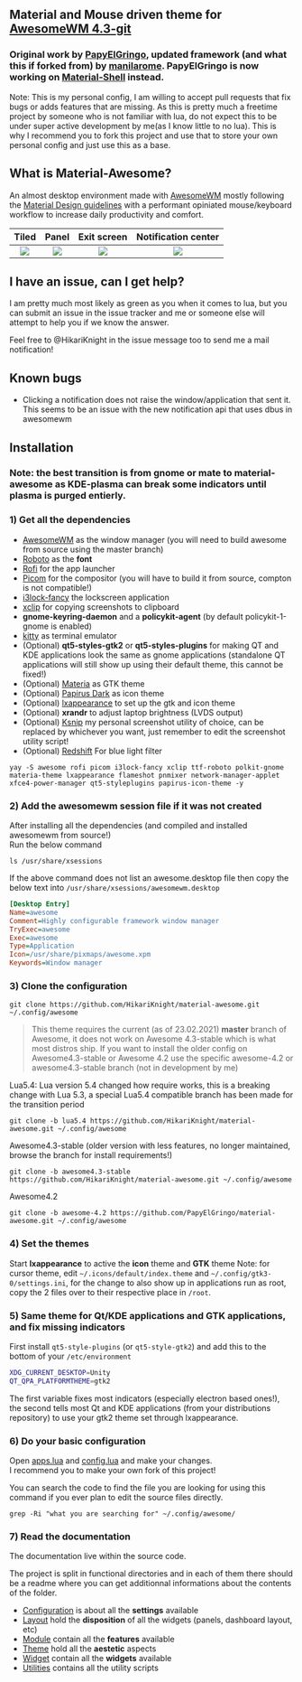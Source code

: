 ## Material and Mouse driven theme for [AwesomeWM 4.3-git](https://github.com/awesomeWM/awesome)

### Original work by [PapyElGringo](https://github.com/PapyElGringo), updated framework (and what this if forked from) by [manilarome](https://github.com/manilarome). PapyElGringo is now working on [Material-Shell](https://github.com/material-shell/material-shell) instead.


Note: This is my personal config, I am willing to accept pull requests that fix bugs or adds features that are missing. As this is pretty much a freetime project by someone who is not familiar with lua, do not expect this to be under super active development by me(as I know little to no lua).
This is why I recommend you to fork this project and use that to store your own personal config and just use this as a base.


## What is Material-Awesome?
An almost desktop environment made with [AwesomeWM](https://awesomewm.org/) mostly following the [Material Design guidelines](https://material.io) with a performant opiniated mouse/keyboard workflow to increase daily productivity and comfort.

| Tiled         | Panel         | Exit screen   | Notification center  |
|:-------------:|:-------------:|:-------------:|:--------------------:|
|![](https://i.imgur.com/35ssPBe.png)|![](https://i.imgur.com/BGzDsSO.png)|![](https://i.imgur.com/NEehdQL.png)|![](https://i.imgur.com/dUyI3dG.png)



## I have an issue, can I get help?
I am pretty much most likely as green as you when it comes to lua, but you can submit an issue in the issue tracker and me or someone else will attempt to help you if we know the answer.<br>

Feel free to @HikariKnight in the issue message too to send me a mail notification!


## Known bugs
* Clicking a notification does not raise the window/application that sent it.<br>
This seems to be an issue with the new notification api that uses dbus in awesomewm



## Installation
### Note: the best transition is from gnome or mate to material-awesome as KDE-plasma can break some indicators until plasma is purged entierly.

### 1) Get all the dependencies
- [AwesomeWM](https://github.com/awesomeWM/awesome) as the window manager (you will need to build awesome from source using the master branch)
- [Roboto](https://fonts.google.com/specimen/Roboto) as the **font**
- [Rofi](https://github.com/DaveDavenport/rofi) for the app launcher
- [Picom](https://github.com/yshui/picom) for the compositor (you will have to build it from source, compton is not compatible!)
- [i3lock-fancy](https://github.com/meskarune/i3lock-fancy) the lockscreen application
- [xclip](https://github.com/astrand/xclip) for copying screenshots to clipboard
- __gnome-keyring-daemon__ and a __policykit-agent__ (by default policykit-1-gnome is enabled)
- [kitty](https://github.com/kovidgoyal/kitty) as terminal emulator
- (Optional) __qt5-styles-gtk2__ or __qt5-styles-plugins__ for making QT and KDE applications look the same as gnome applications (standalone QT applications will still show up using their default theme, this cannot be fixed!)
- (Optional) [Materia](https://github.com/nana-4/materia-theme) as GTK theme
- (Optional) [Papirus Dark](https://github.com/PapirusDevelopmentTeam/papirus-icon-theme) as icon theme
- (Optional) [lxappearance](https://sourceforge.net/projects/lxde/files/LXAppearance/) to set up the gtk and icon theme
- (Optional) **xrandr** to adjust laptop brightness (LVDS output)
- (Optional) [Ksnip](https://github.com/ksnip/ksnip) my personal screenshot utility of choice, can be replaced by whichever you want, just remember to edit the screenshot utility script!
- (Optional) [Redshift](https://github.com/jonls/redshift) For blue light filter

```
yay -S awesome rofi picom i3lock-fancy xclip ttf-roboto polkit-gnome materia-theme lxappearance flameshot pnmixer network-manager-applet xfce4-power-manager qt5-styleplugins papirus-icon-theme -y
```

### 2) Add the awesomewm session file if it was not created
After installing all the dependencies (and compiled and installed awesomewm from source!)<br>
Run the below command
```
ls /usr/share/xsessions
```
If the above command does not list an awesome.desktop file then copy the below text into `/usr/share/xsessions/awesomewm.desktop`
```ini
[Desktop Entry]
Name=awesome
Comment=Highly configurable framework window manager
TryExec=awesome
Exec=awesome
Type=Application
Icon=/usr/share/pixmaps/awesome.xpm
Keywords=Window manager
```

### 3) Clone the configuration

```
git clone https://github.com/HikariKnight/material-awesome.git ~/.config/awesome
```

> This theme requires the current (as of 23.02.2021) **master** branch of Awesome, it does not work on Awesome 4.3-stable which is what most distros ship. If you want to install the older config on Awesome4.3-stable or Awesome 4.2 use the specific awesome-4.2 or awesome4.3-stable branch (not in development by me)


Lua5.4: Lua version 5.4 changed how require works, this is a breaking change with Lua 5.3, a special Lua5.4 compatible branch has been made for the transition period
```
git clone -b lua5.4 https://github.com/HikariKnight/material-awesome.git ~/.config/awesome
```

Awesome4.3-stable (older version with less features, no longer maintained, browse the branch for install requirements!)
```
git clone -b awesome4.3-stable https://github.com/HikariKnight/material-awesome.git ~/.config/awesome
```

Awesome4.2
```
git clone -b awesome-4.2 https://github.com/PapyElGringo/material-awesome.git ~/.config/awesome
```

### 4) Set the themes
Start **lxappearance** to active the **icon** theme and **GTK** theme
Note: for cursor theme, edit `~/.icons/default/index.theme` and `~/.config/gtk3-0/settings.ini`, for the change to also show up in applications run as root, copy the 2 files over to their respective place in `/root`.

### 5) Same theme for Qt/KDE applications and GTK applications, and fix missing indicators
First install `qt5-style-plugins` (or `qt5-style-gtk2`) and add this to the bottom of your `/etc/environment`

```bash
XDG_CURRENT_DESKTOP=Unity
QT_QPA_PLATFORMTHEME=gtk2
```

The first variable fixes most indicators (especially electron based ones!), the second tells most Qt and KDE applications (from your distributions repository) to use your gtk2 theme set through lxappearance.


### 6) Do your basic configuration
Open [apps.lua](./configuration/apps.lua) and [config.lua](configuration/config.lua) and make your changes.<br>
I recommend you to make your own fork of this project!

You can search the code to find the file you are looking for using this command if you ever plan to edit the source files directly.
```
grep -Ri "what you are searching for" ~/.config/awesome/
```


### 7) Read the documentation
The documentation live within the source code.

The project is split in functional directories and in each of them there should be a readme where you can get additionnal informations about the contents of the folder.

* [Configuration](./configuration) is about all the **settings** available
* [Layout](./layout) hold the **disposition** of all the widgets (panels, dashboard layout, etc)
* [Module](./module) contain all the **features** available
* [Theme](./theme) hold all the **aestetic** aspects
* [Widget](./widget) contain all the **widgets** available
* [Utilities](./utilities) contains all the utility scripts
